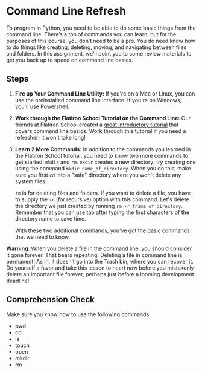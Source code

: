 [//]: <> (author: Benjamin White)
[//]: <> (type: content)
[//]: <> (time: 60)

# Command Line Refresh 

To program in Python, you need to be able to do some basic things from the command line. There’s a ton of commands you can learn, but for the purposes of this course, you don’t need to be a pro. You do need know how to do things like creating, deleting, moving, and navigating between files and folders. In this assignment, we'll point you to some review materials to get you back up to speed on command line basics.  

## Steps

1.  **Fire up Your Command Line Utility:**  If you're on a Mac or Linux, you can use the preinstalled command line interface. If you're on Windows, you'll use Powershell.
2.  **Work through the Flatiron School Tutorial on the Command Line:** Our friends at Flatiron School created a [great introductory tutorial](https://gist.github.com/aviflombaum/9d6f7448119bae3a24ee) that covers command line basics. Work through this tutorial if you need a refresher; it won't take long!
3.  **Learn 2 More Commands:** In addition to the commands you learned in the Flatiron School tutorial, you need to know two more commands to get started: `mkdir` and `rm`. `mkdir` creates a new directory: try creating one using the command `mkdir name_of_directory`. When you do this, make sure you first `cd` into a "safe" directory where you won't delete any system files.
 
    `rm` is for deleting files and folders. If you want to delete a file, you have to supply the `-r` (for recursive) option with this command. Let's delete the directory we just created by running `rm -r fname_of_directory`. Remember that you can use tab after typing the first characters of the directory name to save time. 

    With these two additional commands, you’ve got the basic commands that we need to know. 

<note>**Warning**: When you delete a file in the command line, you should consider it gone forever. That bears repeating: Deleting a file in command line is permanent! As in, it doesn’t go into the Trash bin, where you can recover it. Do yourself a favor and take this lesson to heart now before you mistakenly delete an important file forever, perhaps just before a looming development deadline!</note>

## Comprehension Check

Make sure you know how to use the following commands:

*   pwd
*   cd
*   ls
*   touch
*   open
*   mkdir
*   rm

